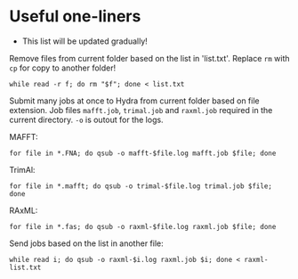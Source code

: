 # Useful one-liners
* This list will be updated gradually!

Remove files from current folder based on the list in 'list.txt'. Replace `rm` with `cp` for copy to another folder!
```
while read -r f; do rm "$f"; done < list.txt
```

Submit many jobs at once to Hydra from current folder based on file extension. Job files `mafft.job`, `trimal.job` and `raxml.job` required in the current directory. `-o` is outout for the logs.

MAFFT:
```
for file in *.FNA; do qsub -o mafft-$file.log mafft.job $file; done
```

TrimAl:

```
for file in *.mafft; do qsub -o trimal-$file.log trimal.job $file; done
```

RAxML:
```
for file in *.fas; do qsub -o raxml-$file.log raxml.job $file; done
```

Send jobs based on the list in another file:
```
while read i; do qsub -o raxml-$i.log raxml.job $i; done < raxml-list.txt
```
